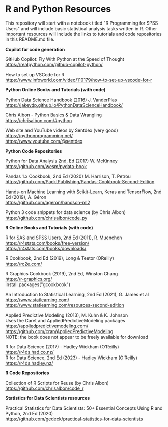 # R and Python Resources

This repository will start with a notebook titled "R Programming for SPSS Users" and will include basic statistical analysis tasks written in R.  Other important resources will include the links to tutorials and code repositories in this README.md file.  

**Copilot for code generation**

GitHub Copilot: Fly With Python at the Speed of Thought  
https://realpython.com/github-copilot-python/  

How to set up VSCode for R  
https://www.infoworld.com/video/110179/how-to-set-up-vscode-for-r  

**Python Online Books and Tutorials (with code)**

Python Data Science Handbook (2016) J. VanderPlas  
https://jakevdp.github.io/PythonDataScienceHandbook/

Chris Albon - Python Basics & Data Wrangling  
https://chrisalbon.com/#python  
  
Web site and YouTube videos by Sentdex (very good)  
https://pythonprogramming.net/  
https://www.youtube.com/@sentdex  
   
   
**Python Code Repositories**

Python for Data Analysis 2nd, Ed (2017) W. McKinney  
https://github.com/wesm/pydata-book  

Pandas 1.x Cookbook, 2nd Ed (2020) M. Harrison, T. Petrou  
https://github.com/PacktPublishing/Pandas-Cookbook-Second-Edition  

Hands-on Machine Learning with Scikit-Learn, Keras and TensorFlow, 2nd Ed (2019), A. Géron  
https://github.com/ageron/handson-ml2  
  
Python 3 code snippets for data science (by Chris Albon)  
https://github.com/chrisalbon/code_py


**R Online Books and Tutorials (with code)**

R for SAS and SPSS Users, 2nd Ed (2011), R. Muenchen  
https://r4stats.com/books/free-version/  
https://r4stats.com/books/downloads/  

R Cookbook, 2nd Ed (2019), Long & Teetor (OReilly)  
https://rc2e.com/

R Graphics Cookbook (2019), 2nd Ed, Winston Chang  
https://r-graphics.org/  
install.packages("gcookbook")

An Introduction to Statistical Learning, 2nd Ed (2021), G. James et al  
https://www.statlearning.com/  
https://www.statlearning.com/resources-second-edition  

Applied Predictive Modeling (2013), M. Kuhn & K. Johnson  
Uses the Caret and AppliedPredictiveModeling packages  
https://appliedpredictivemodeling.com/  
https://github.com/cran/AppliedPredictiveModeling  
NOTE: the book does not appear to be freely available for download  

R for Data Science (2017) - Hadley Wickham (O’Reilly)  
https://r4ds.had.co.nz/  
R for Data Science, 2nd Ed (2023) - Hadley Wickham (O’Reilly)  
https://r4ds.hadley.nz/  

**R Code Repositories**

Collection of R Scripts for Reuse (by Chris Albon)  
https://github.com/chrisalbon/code_r  


**Statistics for Data Scientists resources**

Practical Statistics for Data Scientists: 50+ Essential Concepts Using R and Python, 2nd Ed (2020)  
https://github.com/gedeck/practical-statistics-for-data-scientists  





